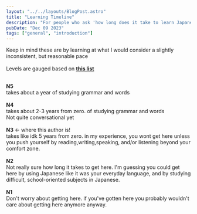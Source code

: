 ```yaml
---
layout: "../../layouts/BlogPost.astro"
title: "Learning Timeline"
description: "For people who ask 'how long does it take to learn Japanese?'"
pubDate: "Dec 09 2023"
tags: ["general", "introduction"]
---
```

Keep in mind these are by learning at what I would consider a slightly inconsistent, but reasonable pace<br><br>
Levels are gauged based on **[this list](https://www.jlpt.jp/e/about/levelsummary.html)** <br><br>

**N5**<br>
takes about a year of studying grammar and words
<br><br>
**N4**<br>
takes about 2-3 years from zero. of studying grammar and words<br>
Not quite conversational yet
<br><br>
**N3** <- where this author is!<br>
takes like idk 5 years from zero. in my experience, you wont get here unless you push yourself by reading,writing,speaking, and/or listening beyond your comfort zone.<br><br>
**N2**<br>
Not really sure how long it takes to get here. I'm guessing you could get here by using Japanese like it was your everyday language, and by studying difficult, school-oriented subjects in Japanese.
<br><br>
**N1**<br>
Don't worry about getting here. if you've gotten here you probably wouldn't care about getting here anymore anyway.